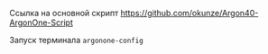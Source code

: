 Ссылка на основной скрипт
https://github.com/okunze/Argon40-ArgonOne-Script

Запуск терминала
`argonone-config`
